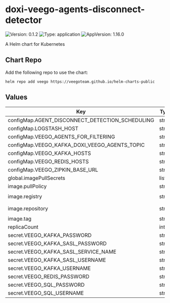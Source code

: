 # doxi-veego-agents-disconnect-detector

![Version: 0.1.2](https://img.shields.io/badge/Version-0.1.2-informational?style=flat-square) ![Type: application](https://img.shields.io/badge/Type-application-informational?style=flat-square) ![AppVersion: 1.16.0](https://img.shields.io/badge/AppVersion-1.16.0-informational?style=flat-square)

A Helm chart for Kubernetes

## Chart Repo

Add the following repo to use the chart:

```console
helm repo add veego https://veegoteam.github.io/helm-charts-public
```

## Values

| Key | Type | Default | Description |
|-----|------|---------|-------------|
| configMap.AGENT_DISCONNECT_DETECTION_SCHEDULING | string | `"0 * * * * *"` |  |
| configMap.LOGSTASH_HOST | string | `""` |  |
| configMap.VEEGO_AGENTS_FOR_FILTERING | string | `""` |  |
| configMap.VEEGO_KAFKA_DOXI_VEEGO_AGENTS_TOPIC | string | `"doxi_veego_agents"` |  |
| configMap.VEEGO_KAFKA_HOSTS | string | `""` |  |
| configMap.VEEGO_REDIS_HOSTS | string | `""` |  |
| configMap.VEEGO_ZIPKIN_BASE_URL | string | `""` |  |
| global.imagePullSecrets | list | `[]` |  |
| image.pullPolicy | string | `"Always"` |  |
| image.registry | string | `"347694409649.dkr.ecr.us-west-2.amazonaws.com"` |  |
| image.repository | string | `"veego/doxi-veego-agents-disconnect-detector"` |  |
| image.tag | string | `"staging"` |  |
| replicaCount | int | `1` |  |
| secret.VEEGO_KAFKA_PASSWORD | string | `""` |  |
| secret.VEEGO_KAFKA_SASL_PASSWORD | string | `""` |  |
| secret.VEEGO_KAFKA_SASL_SERVICE_NAME | string | `""` |  |
| secret.VEEGO_KAFKA_SASL_USERNAME | string | `""` |  |
| secret.VEEGO_KAFKA_USERNAME | string | `""` |  |
| secret.VEEGO_REDIS_PASSWORD | string | `""` |  |
| secret.VEEGO_SQL_PASSWORD | string | `""` |  |
| secret.VEEGO_SQL_USERNAME | string | `""` |  |